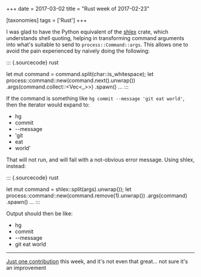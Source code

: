 +++
date = 2017-03-02
title = "Rust week of 2017-02-23"

[taxonomies]
tags = ['Rust']
+++

I was glad to have the Python equivalent of the [shlex] crate, which
understands shell quoting, helping in transforming command arguments
into what's suitable to send to `process::Command::args`. This allows
one to avoid the pain experienced by naively doing the following:

::: {.sourcecode}
rust

let mut command = command.split(char::is_whitespace); let
process::command::new(command.next().unwrap())
.args(command.collect::<Vec<_>>) .spawn() ...
:::

If the command is something like `hg commit --message 'git eat world'`,
then the iterator would expand to:

-   hg
-   commit
-   --message
-   'git
-   eat
-   world'

That will not run, and will fail with a not-obvious error message. Using
shlex, instead:

::: {.sourcecode}
rust

let mut command = shlex::split(args).unwrap()); let
process::command::new(command.remove(1).unwrap()) .args(command)
.spawn() ...
:::

Output should then be like:

-   hg
-   commit
-   --message
-   git eat world

---

[Just one contribution] this week, and it's not even that great... not
sure it's an improvement

  [shlex]: https://crates.io/crates/shlex
  [Just one contribution]: https://github.com/ctz/hyper-rustls/pull/5
